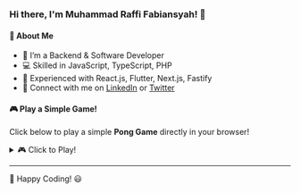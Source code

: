 ### Hi there, I'm Muhammad Raffi Fabiansyah! 👋

#### 🚀 About Me
- 🔭 I’m a Backend & Software Developer
- 💻 Skilled in JavaScript, TypeScript, PHP
- 🌟 Experienced with React.js, Flutter, Next.js, Fastify
- 🔗 Connect with me on [LinkedIn](#) or [Twitter](#)

#### 🎮 Play a Simple Game!
Click below to play a simple **Pong Game** directly in your browser!

<details>
  <summary>🎮 Click to Play!</summary>
  
  ```html
  <canvas id="gameCanvas" width="400" height="300" style="border:1px solid #000;"></canvas>
  <script>
    const canvas = document.getElementById("gameCanvas");
    const ctx = canvas.getContext("2d");

    let ball = { x: 200, y: 150, dx: 2, dy: 2, radius: 10 };
    let paddle = { x: 180, y: 280, width: 60, height: 10 };
    let rightPressed = false, leftPressed = false;

    document.addEventListener("keydown", (e) => {
      if (e.key === "Right" || e.key === "ArrowRight") rightPressed = true;
      else if (e.key === "Left" || e.key === "ArrowLeft") leftPressed = true;
    });
    document.addEventListener("keyup", (e) => {
      if (e.key === "Right" || e.key === "ArrowRight") rightPressed = false;
      else if (e.key === "Left" || e.key === "ArrowLeft") leftPressed = false;
    });

    function drawBall() {
      ctx.beginPath();
      ctx.arc(ball.x, ball.y, ball.radius, 0, Math.PI * 2);
      ctx.fillStyle = "red";
      ctx.fill();
      ctx.closePath();
    }

    function drawPaddle() {
      ctx.fillStyle = "blue";
      ctx.fillRect(paddle.x, paddle.y, paddle.width, paddle.height);
    }

    function update() {
      ctx.clearRect(0, 0, canvas.width, canvas.height);
      drawBall();
      drawPaddle();

      if (ball.x + ball.dx > canvas.width - ball.radius || ball.x + ball.dx < ball.radius) ball.dx = -ball.dx;
      if (ball.y + ball.dy < ball.radius) ball.dy = -ball.dy;
      if (ball.y + ball.dy > paddle.y - ball.radius && ball.x > paddle.x && ball.x < paddle.x + paddle.width) ball.dy = -ball.dy;

      if (ball.y + ball.dy > canvas.height) {
        alert("Game Over!");
        document.location.reload();
      }

      if (rightPressed && paddle.x < canvas.width - paddle.width) paddle.x += 5;
      if (leftPressed && paddle.x > 0) paddle.x -= 5;

      ball.x += ball.dx;
      ball.y += ball.dy;
      requestAnimationFrame(update);
    }
    update();
  </script>
  ```
</details>

---
🚀 Happy Coding! 😃
